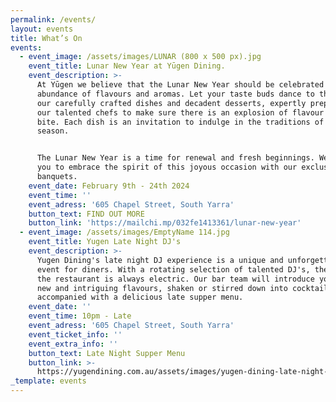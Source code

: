 ```yaml
---
permalink: /events/
layout: events
title: What’s On
events:
  - event_image: /assets/images/LUNAR (800 x 500 px).jpg
    event_title: Lunar New Year at Yūgen Dining.
    event_description: >-
      At Yūgen we believe that the Lunar New Year should be celebrated with an
      abundance of flavours and aromas. Let your taste buds dance to the beat of
      our carefully crafted dishes and decadent desserts, expertly prepared by
      our talented chefs to make sure there is an explosion of flavour in every
      bite. Each dish is an invitation to indulge in the traditions of the
      season.


      The Lunar New Year is a time for renewal and fresh beginnings. We invite
      you to embrace the spirit of this joyous occasion with our exclusive
      banquets.
    event_date: February 9th - 24th 2024
    event_time: ''
    event_adress: '605 Chapel Street, South Yarra'
    button_text: FIND OUT MORE
    button_link: 'https://mailchi.mp/032fe1413361/lunar-new-year'
  - event_image: /assets/images/EmptyName 114.jpg
    event_title: Yugen Late Night DJ's
    event_description: >-
      Yugen Dining's late night DJ experience is a unique and unforgettable
      event for diners. With a rotating selection of talented DJ's, the vibe at
      the restaurant is always electric. Our bar team will introduce you to some
      new and intriguing flavours, shaken or stirred down into cocktails
      accompanied with a delicious late supper menu. 
    event_date: ''
    event_time: 10pm - Late
    event_adress: '605 Chapel Street, South Yarra'
    event_ticket_info: ''
    event_extra_info: ''
    button_text: Late Night Supper Menu
    button_link: >-
      https://yugendining.com.au/assets/images/yugen-dining-late-night-snack-menu-january-2023.pdf
_template: events
---
```


